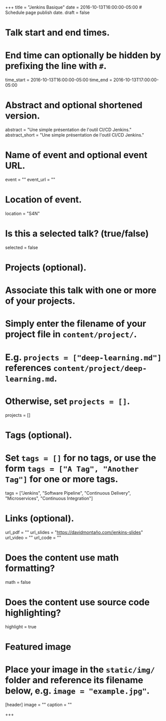 +++
title = "Jenkins Basique"
date = 2016-10-13T16:00:00-05:00  # Schedule page publish date.
draft = false

# Talk start and end times.
#   End time can optionally be hidden by prefixing the line with `#`.
time_start = 2016-10-13T16:00:00-05:00
time_end = 2016-10-13T17:00:00-05:00

# Abstract and optional shortened version.
abstract = "Une simple présentation de l'outil CI/CD Jenkins."
abstract_short = "Une simple présentation de l'outil CI/CD Jenkins."

# Name of event and optional event URL.
event = ""
event_url = ""

# Location of event.
location = "S4N"

# Is this a selected talk? (true/false)
selected = false

# Projects (optional).
#   Associate this talk with one or more of your projects.
#   Simply enter the filename of your project file in `content/project/`.
#   E.g. `projects = ["deep-learning.md"]` references `content/project/deep-learning.md`.
#   Otherwise, set `projects = []`.
projects = []

# Tags (optional).
#   Set `tags = []` for no tags, or use the form `tags = ["A Tag", "Another Tag"]` for one or more tags.
tags = ["Jenkins", "Software Pipeline", "Continuous Delivery", "Microservices", "Continuous Integration"]

# Links (optional).
url_pdf = ""
url_slides = "https://davidmontaño.com/jenkins-slides"
url_video = ""
url_code = ""

# Does the content use math formatting?
math = false

# Does the content use source code highlighting?
highlight = true

# Featured image
# Place your image in the `static/img/` folder and reference its filename below, e.g. `image = "example.jpg"`.
[header]
image = ""
caption = ""

+++
